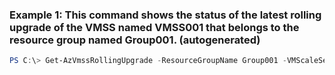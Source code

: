 ### Example 1: This command shows  the status of the latest rolling upgrade of the VMSS named VMSS001 that belongs to the resource group named Group001. (autogenerated)
```powershell
PS C:\> Get-AzVmssRollingUpgrade -ResourceGroupName Group001 -VMScaleSetName VMSS001
```


